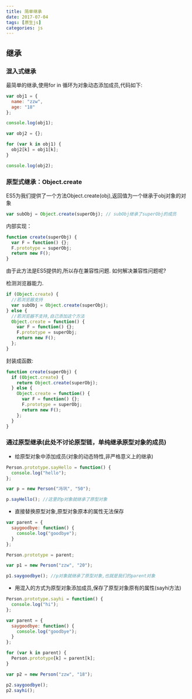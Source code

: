 ```yaml
---
title: 简单继承
date: 2017-07-04
tags: [原生js]
categories: js
---
```

## 继承

### 混入式继承
最简单的继承,使用for in 循环为对象动态添加成员,代码如下:

```js
var obj1 = {
  name: "zzw",
  age: "18"
};

console.log(obj1);

var obj2 = {};

for (var k in obj1) {
  obj2[k] = obj1[k];
}

console.log(obj2);

```

### 原型式继承：Object.create
ES5为我们提供了一个方法Object.create(obj),返回值为一个继承于obj对象的对象

```js
var subObj = Object.create(superObj); // subObj继承了superObj的成员
```

内部实现：
```js
function create(superObj) {
  var F = function() {};
  F.prototype = superObj;
  return new F();
}

```
    

由于此方法是ES5提供的,所以存在兼容性问题.
如何解决兼容性问题呢?

检测浏览器能力.
```js
if (Object.create) {
  //若浏览器支持
  var subObj = Object.create(superObj);
} else {
  //若浏览器不支持,自己添加这个方法
  Object.create = function() {
    var F = function() {};
    F.prototype = superObj;
    return new F();
  };
}
```
        

封装成函数:
```js
function create(superObj) {
  if (Object.create) {
    return Object.create(superObj);
  } else {
    Object.create = function() {
      var F = function() {};
      F.prototype = superObj;
      return new F();
    };
  }
}
```
        


### 通过原型继承(此处不讨论原型链，单纯继承原型对象的成员)
* 给原型对象中添加成员(对象的动态特性,非严格意义上的继承)
```js
Person.prototype.sayHello = function() {
  console.log("hello");
};

var p = new Person("冯巩", "50");

p.sayHello(); //这里的p对象就继承了原型对象

```

* 直接替换原型对象,原型对象原本的属性无法保存
```js
var parent = {
  saygoodbye: function() {
    console.log("goodbye");
  }
};

Person.prototype = parent;

var p1 = new Person("zzw", "20");

p1.saygoodbye(); //p对象就继承了原型对象,也就是我们的parent对象

```   

* 用混入的方式为原型对象添加成员,保存了原型对象原有的属性(sayhi方法)
```js
Person.prototype.sayhi = function() {
  console.log("hi");
};

var parent = {
  saygoodbye: function() {
    console.log("goodbye");
  }
};

for (var k in parent) {
  Person.prototype[k] = parent[k];
}

var p2 = new Person("zzw", "18");

p2.saygoodbye();
p2.sayhi();

```
